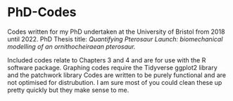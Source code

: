 # PhD-Codes
Codes written for my PhD undertaken at the University of Bristol from 2018 until 2022.
PhD Thesis title: _Quantifying Pterosaur Launch: biomechanical modelling of an ornithocheiraean pterosaur._

Included codes relate to Chapters 3 and 4 and are for use with the R software package. Graphing codes require the Tidyverse ggplot2 library and the patchwork library
Codes are written to be purely functional and are not optimised for distrubution. I am sure most of you could clean these up pretty quickly but they make sense to me.
